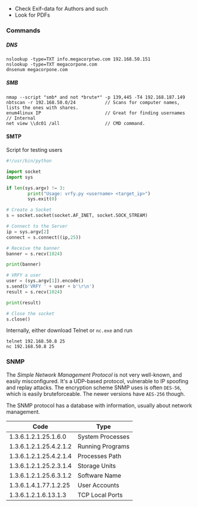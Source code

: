 
- Check Exif-data for Authors and such
- Look for PDFs


### Commands

##### DNS
```
nslookup -type=TXT info.megacorptwo.com 192.168.50.151
nslookup -type=TXT megacorpone.com
dnsenum megacorpone.com 
```

##### SMB
```
nmap --script "smb* and not *brute*" -p 139,445 -T4 192.168.187.149
nbtscan -r 192.168.50.0/24           // Scans for computer names, lists the ones with shares.
enum4linux IP                        // Great for finding usernames
// Internal
net view \\dc01 /all                 // CMD command.
```


#### SMTP
Script for testing users
```python
#!/usr/bin/python

import socket
import sys

if len(sys.argv) != 3:
        print("Usage: vrfy.py <username> <target_ip>")
        sys.exit(0)

# Create a Socket
s = socket.socket(socket.AF_INET, socket.SOCK_STREAM)

# Connect to the Server
ip = sys.argv[2]
connect = s.connect((ip,25))

# Receive the banner
banner = s.recv(1024)

print(banner)

# VRFY a user
user = (sys.argv[1]).encode()
s.send(b'VRFY ' + user + b'\r\n')
result = s.recv(1024)

print(result)

# Close the socket
s.close()
```

Internally, either download Telnet or `nc.exe` and run
```
telnet 192.168.50.8 25
nc 192.168.50.8 25
```

### SNMP
The *Simple Network Management Protocol* is not very well-known, and easily misconfigured. It's a UDP-based protocol, vulnerable to IP spoofing and replay attacks.
The encryption scheme SNMP uses is often `DES-56`, which is easily bruteforceable. The newer versions have `AES-256` though.

The SNMP protocol has a database with information, usually about network management. 

| Code                   | Type             |
| ---------------------- | ---------------- |
| 1.3.6.1.2.1.25.1.6.0   | System Processes |
| 1.3.6.1.2.1.25.4.2.1.2 | Running Programs |
| 1.3.6.1.2.1.25.4.2.1.4 | Processes Path   |
| 1.3.6.1.2.1.25.2.3.1.4 | Storage Units    |
| 1.3.6.1.2.1.25.6.3.1.2 | Software Name    |
| 1.3.6.1.4.1.77.1.2.25  | User Accounts    |
| 1.3.6.1.2.1.6.13.1.3   | TCP Local Ports  |
 